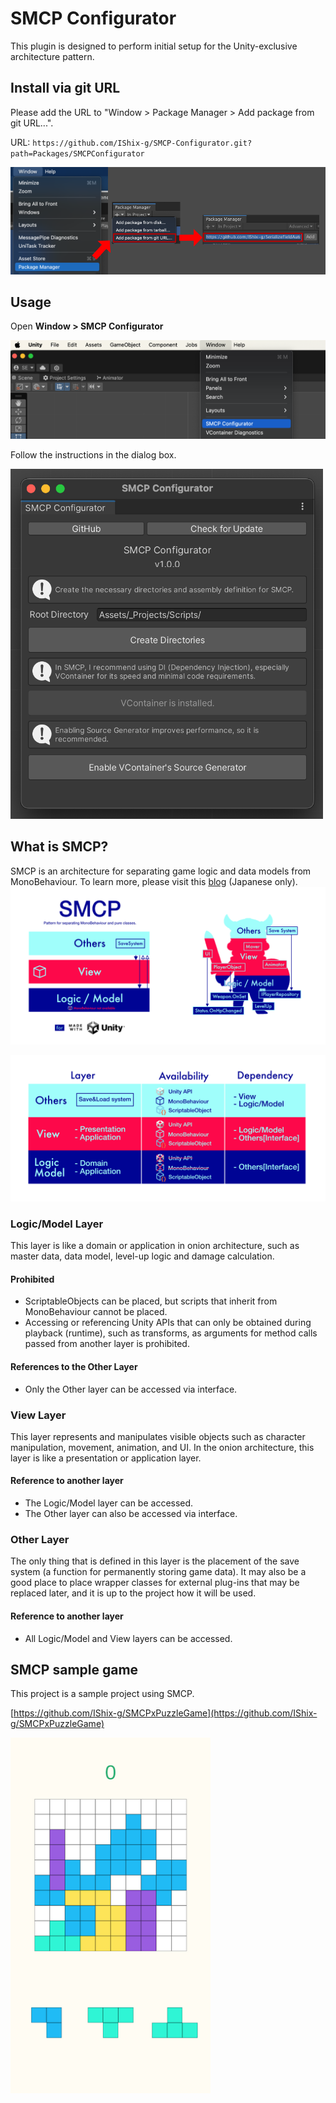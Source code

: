# SMCP Configurator

This plugin is designed to perform initial setup for the Unity-exclusive architecture pattern.

## Install via git URL
Please add the URL to "Window > Package Manager > Add package from git URL...".

URL: `https://github.com/IShix-g/SMCP-Configurator.git?path=Packages/SMCPConfigurator`

![Package Manager](Docs/package_manager.png)

## Usage

Open **Window > SMCP Configurator**

![](Docs/src1.png)

Follow the instructions in the dialog box.

<img src="Docs/src2.png" width="500"/>

## What is SMCP?

SMCP is an architecture for separating game logic and data models from MonoBehaviour.
To learn more, please visit this [blog](https://qiita.com/IShix/items/5e1450ad8fb7f4a39f22) (Japanese only).
![](Docs/smpc.png)

![](Docs/smpc2.png)

### Logic/Model Layer
This layer is like a domain or application in onion architecture, such as master data, data model, level-up logic and damage calculation.

#### Prohibited
- ScriptableObjects can be placed, but scripts that inherit from MonoBehaviour cannot be placed.
- Accessing or referencing Unity APIs that can only be obtained during playback (runtime), such as transforms, as arguments for method calls passed from another layer is prohibited.

#### References to the Other Layer
- Only the Other layer can be accessed via interface.

### View Layer
This layer represents and manipulates visible objects such as character manipulation, movement, animation, and UI. In the onion architecture, this layer is like a presentation or application layer.

#### Reference to another layer
- The Logic/Model layer can be accessed.
- The Other layer can also be accessed via interface.

### Other Layer
The only thing that is defined in this layer is the placement of the save system (a function for permanently storing game data).
It may also be a good place to place wrapper classes for external plug-ins that may be replaced later, and it is up to the project how it will be used.

#### Reference to another layer
- All Logic/Model and View layers can be accessed.

## SMCP sample game

This project is a sample project using SMCP.

[https://github.com/IShix-g/SMCPxPuzzleGame](https://github.com/IShix-g/SMCPxPuzzleGame)

<img src="Docs/src3.png" width="320"/>